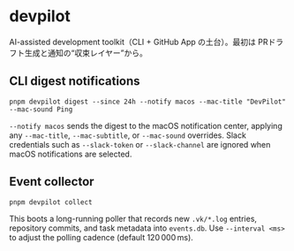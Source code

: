 # devpilot
AI-assisted development toolkit（CLI + GitHub App の土台）。最初は PRドラフト生成と通知の“収束レイヤー”から。

## CLI digest notifications

```
pnpm devpilot digest --since 24h --notify macos --mac-title "DevPilot" --mac-sound Ping
```

`--notify macos` sends the digest to the macOS notification center, applying any `--mac-title`, `--mac-subtitle`, or `--mac-sound` overrides. Slack credentials such as `--slack-token` or `--slack-channel` are ignored when macOS notifications are selected.

## Event collector

```
pnpm devpilot collect
```

This boots a long-running poller that records new `.vk/*.log` entries, repository commits, and task metadata into `events.db`. Use `--interval <ms>` to adjust the polling cadence (default 120 000 ms).
